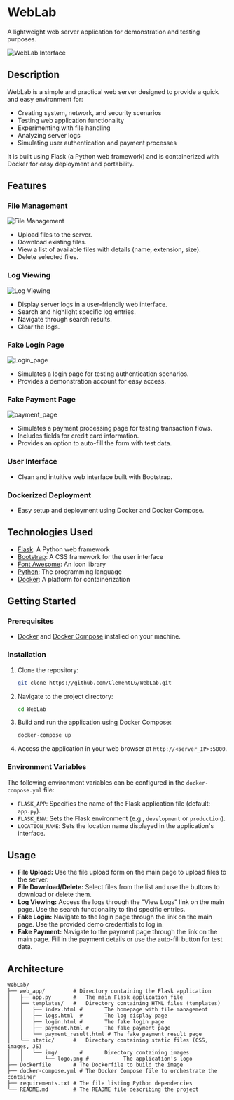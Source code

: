 # WebLab

A lightweight web server application for demonstration and testing purposes.

![WebLab Interface](images/weblab_interface.png) 

## Description

WebLab is a simple and practical web server designed to provide a quick and easy environment for:

* Creating system, network, and security scenarios
* Testing web application functionality
* Experimenting with file handling
* Analyzing server logs
* Simulating user authentication and payment processes

It is built using Flask (a Python web framework) and is containerized with Docker for easy deployment and portability.

## Features

### File Management

![File Management](images/file_management.png) 

* Upload files to the server.
* Download existing files.
* View a list of available files with details (name, extension, size).
* Delete selected files.

### Log Viewing

![Log Viewing](images/log_viewing.png)

* Display server logs in a user-friendly web interface.
* Search and highlight specific log entries.
* Navigate through search results.
* Clear the logs.

### Fake Login Page

![Login_page](images/login_page.png)

* Simulates a login page for testing authentication scenarios.
* Provides a demonstration account for easy access.

### Fake Payment Page

![payment_page](images/payment_page.png)

* Simulates a payment processing page for testing transaction flows.
* Includes fields for credit card information.
* Provides an option to auto-fill the form with test data.

### User Interface

* Clean and intuitive web interface built with Bootstrap.

### Dockerized Deployment

* Easy setup and deployment using Docker and Docker Compose.

## Technologies Used

* [Flask](https://flask.palletsprojects.com/): A Python web framework
* [Bootstrap](https://getbootstrap.com/): A CSS framework for the user interface
* [Font Awesome](https://fontawesome.com/): An icon library
* [Python](https://www.python.org/): The programming language
* [Docker](https://www.docker.com/): A platform for containerization

## Getting Started

### Prerequisites

* [Docker](https://www.docker.com/get-started) and [Docker Compose](https://docs.docker.com/compose/install/) installed on your machine.

### Installation

1.  Clone the repository:

    ```bash
    git clone https://github.com/ClementLG/WebLab.git
    ```

2.  Navigate to the project directory:

    ```bash
    cd WebLab
    ```

3.  Build and run the application using Docker Compose:

    ```bash
    docker-compose up
    ```

4.  Access the application in your web browser at `http://<server_IP>:5000`.

### Environment Variables

The following environment variables can be configured in the `docker-compose.yml` file:

* `FLASK_APP`: Specifies the name of the Flask application file (default: `app.py`).
* `FLASK_ENV`: Sets the Flask environment (e.g., `development` or `production`).
* `LOCATION_NAME`: Sets the location name displayed in the application's interface.

## Usage

* **File Upload:** Use the file upload form on the main page to upload files to the server.
* **File Download/Delete:** Select files from the list and use the buttons to download or delete them.
* **Log Viewing:** Access the logs through the "View Logs" link on the main page. Use the search functionality to find specific entries.
* **Fake Login:** Navigate to the login page through the link on the main page. Use the provided demo credentials to log in.
* **Fake Payment:** Navigate to the payment page through the link on the main page. Fill in the payment details or use the auto-fill button for test data.

## Architecture
```
WebLab/
├── web_app/         # Directory containing the Flask application
│   ├── app.py       #   The main Flask application file
│   ├── templates/   #   Directory containing HTML files (templates)
│   │   ├── index.html #       The homepage with file management
│   │   ├── logs.html  #       The log display page
│   │   ├── login.html #       The fake login page
│   │   ├── payment.html #     The fake payment page
│   │   └── payment_result.html # The fake payment result page
│   └── static/      #   Directory containing static files (CSS, images, JS)
│   │   └── img/       #       Directory containing images
│   │       └── logo.png #           The application's logo
├── Dockerfile       # The Dockerfile to build the image
├── docker-compose.yml # The Docker Compose file to orchestrate the container
├── requirements.txt # The file listing Python dependencies
└── README.md        # The README file describing the project
```
